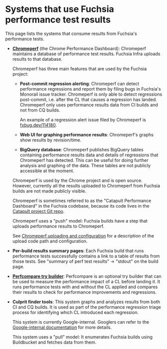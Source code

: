# Systems that use Fuchsia performance test results

This page lists the systems that consume results from Fuchsia's
performance tests.

*   **[Chromeperf]** (the Chrome Performance Dashboard): Chromeperf
    maintains a database of performance test results. Fuchsia Infra
    uploads results to that database.

    Chromeperf has three main features that are used by the Fuchsia
    project:

    *   **Post-commit regression alerting**: Chromeperf can detect
        performance regressions and report them by filing bugs in
        Fuchsia's Monorail issue tracker. Chromeperf is only able to
        detect regressions post-commit, i.e. after the CL that causes
        a regression has landed. Chromeperf only uses performance
        results data from CI builds and not from CQ builds.

        An example of a regression alert issue filed by Chromeperf is
        [fxbug.dev/114180](https://fxbug.dev/114180).

    *   **Web UI for graphing performance results**: Chromeperf's
        graphs show results by revision/time.

    *   **BigQuery database**: Chromeperf publishes BigQuery tables
        containing performance results data and details of regressions
        that Chromeperf has detected. This can be useful for doing
        further analysis and graphing of the data. These tables are
        not publicly accessible at the moment.

    Chromeperf is used by the Chrome project and is open
    source. However, currently all the results uploaded to Chromeperf
    from Fuchsia builds are not made publicly visible.

    Chromeperf is sometimes referred to as the "Catapult Performance
    Dashboard" in the Fuchsia codebase, because its code lives in the
    [Catapult project Git repo][catapult-repo].

    Chromeperf uses a "push" model: Fuchsia builds have a step that
    uploads performance results to Chromeperf.

    See [Chromeperf uploading and
    configuration](chromeperf_uploading_config.md) for a description
    of the upload code path and configuration.

*   **Per-build results summary pages**: Each Fuchsia build that runs
    performance tests successfully contains a link to a table of
    results from those tests. See "summary of perf test results" ->
    "stdout" on the build page.

*   **[Perfcompare try builder](perfcompare.md)**: Perfcompare is an
    optional try builder that can be used to measure the performance
    impact of a CL before landing it. It runs performance tests with
    and without the CL applied and compares their results to check for
    performance improvements and regressions.

*   **Culprit finder tools**: This system graphs and analyzes results
    from both CI and CQ builds. It is used as part of the performance
    regression triage process for identifying which CL introduced each
    regression.

    This system is currently Google-internal. Googlers can refer to
    the [Google-internal documentation][culprit-finder] for more
    details.

    This system uses a "pull" model: It enumerates Fuchsia builds
    using Buildbucket and fetches data from them.


[Chromeperf]: https://chromeperf.appspot.com/
[catapult-repo]: https://chromium.googlesource.com/catapult/
[culprit-finder]: https://goto.google.com/fuchsia-performance-culprit-finder
